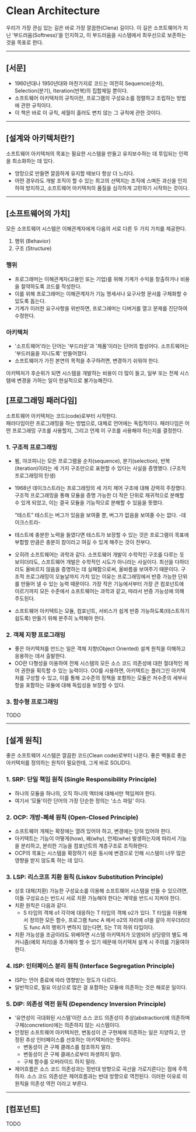 
# Clean Architecture
우리가 가장 관심 있는 길은 바로 가장 깔끔한(Clena) 길이다. 이 길은 소프트웨어가 지닌 ‘부드러움(Softness)’을 인지하고, 이 부드러움을 시스템에서 최우선으로 보존하는 것을 목표로 한다.

---
## [서문]
- 1960년대나 1950년대와 마찬가지로 코드는 여전히 Sequence(순차), Selection(분기), Iteration(반복)의 집합체일 뿐이다.
- 소프트웨어 아키텍처의 규칙이란, 프로그램의 구성요소를 정렬하고 조립하는 방법에 관한 규칙이다. 
- 이 책은 바로 이 규칙, 세월이 흘러도 변치 않는 그 규칙에 관한 것이다.

---
## [설계와 아키텍처란?]
소프트웨어 아키텍처의 목표는 필요한 시스템을 만들고 유지보수하는 데 투입되는 인력을 최소화하는 데 있다.
- 엉망으로 만들면 깔끔하게 유지할 때보다 항상 더 느리다.
- 어떤 경우라도 개발 조직이 할 수 있는 최고의 선택지는 조직에 스며든 과신을 인지하여 방지하고, 소프트웨어 아키텍처의 품질을 심각하게 고민하기 시작하는 것이다.

---
## [소프트웨어의 가치]
모든 소프트웨어 시스템은 이해관계자에게 다음의 서로 다른 두 가지 가치를 제공한다.  

1. 행위 (Behavior)    
2. 구조 (Structure)


### 행위
- 프로그래머는 이해관계자(고용인 또는 기업)를 위해 기계가 수익을 창출하거나 비용을 절약하도록 코드를 작성한다.
- 이를 위해 프로그래머는 이해관계자가 기능 명세서나 요구사항 문서를 구체화할 수 있도록 돕는다.
- 기계가 이러한 요구사항을 위반하면, 프로그래머는 디버거를 열고 문제를 진단하여 수정한다.

### 아키텍처
- '소프트웨어'라는 단어는 '부드러운'과 '제품'이라는 단어의 합성어다. 소프트웨어는 '부드러움을 지니도록' 만들어졌다.
- 소프트웨어가 가진 본연의 목적을 추구하려면, 변경하기 쉬워야 한다.

아키텍처가 후순위가 되면 시스템을 개발하는 비용이 더 많이 들고, 일부 또는 전체 시스템에 변경을 가하는 일이 현실적으로 불가능해진다.

## [프로그래밍 패러다임]
소프트웨어 아키텍처는 코드(code)로부터 시작한다.  
패러다임이란 프로그래밍을 하는 방법으로, 대체로 언어에는 독립적이다. 패러다임은 어떤 프로그래밍 구조를 사용할지, 그리고 언제 이 구조를 사용해야 하는지를 결정한다.

### 1. 구조적 프로그래밍
- 뵘, 야코피니는 모든 프로그램을 순차(sequence), 분기(selection), 반복(iteration)이라는 세 가지 구조만으로 표현할 수 있다는 사실을 증명했다. (구조적 프로그래밍의 탄생)
    
- 1968년 데이크스트라는 프로그래밍의 세 가지 제어 구조에 대해 강력히 주장했다.
구조적 프로그래밍을 통해 모듈을 증명 가능한 더 작은 단위로 재귀적으로 분해할 수 있게 되었고, 이는 결국 모듈을 기능적으로 분해할 수 있음을 뜻했다.

    “테스트”
    테스트는 버그가 있음을 보여줄 뿐, 버그가 없음을 보여줄 수는 없다. -데이크스트라-
    
- 테스트에 충분한 노력을 들였다면 테스트가 보장할 수 있는 것은 프로그램이 목표에 부합할 만큼은 충분히 참이라고 여길 수 있게 해주는 것이 전부다.
    
- 오히려 소프트웨어는 과학과 같다. 소프트웨어 개발이 수학적인 구조를 다루는 듯 보이더라도, 스프트웨어 개발은 수학적인 시도가 아니라는 사실이다.
최선을 다하더라도 올바르지 않음을 증명하는 데 실패함으로써, 올바름을 보여주기 때문이다.
구조적 프로그래밍이 오늘날까지 가치 있는 이유는 프로그래밍에서 반증 가능한 단위를 만들어 낼 수 있는 능력 때문이다.
가장 작은 기능에서부터 가장 큰 컴포넌트에 이르기까지 모든 수준에서 소프트웨어는 과학과 같고, 따라서 반증 가능성에 의해 주도된다.
    
- 소프트웨어 아키텍트는 모듈, 컴포넌트, 서비스가 쉽게 반증 가능하도록(테스트하기 쉽도록) 만들기 위해 분주히 노력해야 한다.
    
### 2. 객체 지향 프로그래밍
- 좋은 아키텍처를 만드는 일은 객체 지향(Object Oriented) 설계 원칙을 이해하고 응용하는 데서 출발한다.
- OO란 다형성을 이용하여 전체 시스템의 모든 소스 코드 의존성에 대한 절대적인 제어 권한을 획득할 수 있는 능력이다. OO를 사용하면, 아키텍트는 플러그인 아키텍처를 구성할 수 있고, 이를 통해 고수준의 정책을 포함하는 모듈은 저수준의 세부사항을 포함하는 모듈에 대해 독립성을 보장할 수 있다.
    
### 3. 함수형 프로그래밍
TODO
    
---
## [설계 원칙]
좋은 소프트웨어 시스템은 깔끔한 코드(Clean code)로부터 나온다. 
좋은 벽돌로 좋은 아키텍처를 정의하는 원칙이 필요한데, 그게 바로 SOLID다.

### 1. SRP: 단일 책임 원칙 (Single Responsibility Principle)
- 하나의 모듈을 하나의, 오직 하나의 액터에 대해서만 책임져야 한다.
- 여기서 ‘모듈'이란 단어의 가장 단순한 정의는 ‘소스 파일' 이다.
    
### 2. OCP: 개방-폐쇄 원칙 (Open-Closed Principle)
- 소프트웨어 개체는 확장에는 열려 있어야 하고, 변경에는 닫혀 있어야 한다.
- 아키텍트는 기능이 어떻게(how), 왜(why), 언제(whe) 발생하는지에 따라서 기능을 분리하고, 분리한 기능을 컴포넌트의 계층구조로 조직화한다.
- OCP의 목표는 시스템을 확장하기 쉬운 동시에 변경으로 인해 시스템이 너무 많은 영향을 받지 않도록 하는 데 있다.
    
### 3. LSP: 리스코프 치환 원칙 (Liskov Substitution Principle)
- 상호 대체(치환) 가능한 구성요소를 이용해 소프트웨어 시스템을 만들 수 있으려면, 이들 구성요소는 반드시 서로 치환 가능해야 한다는 계약을 반드시 지켜야 한다.
- 치환 원칙은 다음과 같다.
    - S 타입의 객체 o1 각각에 대응하는 T 타입의 객체 o2가 있다. T 타입을 이용해서 정의한 모든 함수, 프로그램 func A 에서 o2의 자리에 o1을 갈아 끼우더라더도 func A의 행위가 변하지 않는다면, S는 T의 하위 타입이다.
- 치환 가능성을 조금이라도 위배하면 시스템 아키텍처가 오염되어 상당량의 별도 메커니즘(예외 처리)을 추가해야 할 수 있기 때문에 아키텍처 설계 시 주의를 기울여야 한다.
    
### 4. ISP: 인터페이스 분리 원칙 (Interface Segregation Principle)
- ISP는 언어 종료에 따라 영향받는 정도가 다르다.
- 일반적으로, 필요 이상으로 많은 걸 포함하는 모듈에 의존하는 것은 해로운 일이다.

### 5. DIP: 의존성 역전 원칙 (Dependency Inversion Principle)
- ‘유연성이 극대화된 시스템’이란 소스 코드 의존성이 추상(abstraction)에 의존하며 구체(concretion)에는 의존하지 않는 시스템이다.
- 안정된 소프트웨어 아키텍처란, 변동성이 큰 구현체에 의존하는 일은 지양하고, 안정된 추상 인터페이스를 선호하는 아키텍처라는 뜻이다.  
    - 변동성이 큰 구체 클래스를 참조하지 말라.
    - 변동성이 큰 구체 클래스로부터 파생하지 말라.
    - 구체 함수를 오버라이드 하지 말라.
- 제어흐름은 소스 코드 의존성과는 정반대 방향으로 곡선을 가로지른다는 점에 주목하자. 소스 코드 의존성은 제어흐름과는 반대 방향으로 역전된다. 이러한 이유로 이 원칙을 의존성 역전 이라고 부른다.

---
## [컴포넌트]
TODO